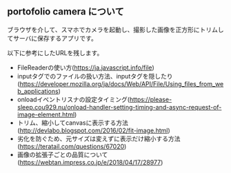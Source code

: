 ## portofolio camera について

ブラウザを介して、スマホでカメラを起動し、撮影した画像を正方形にトリムしてサーバに保存するアプリです。

以下に参考にしたURLを残します。

- FileReaderの使い方(https://ja.javascript.info/file)
- inputタグでのファイルの扱い方法、inputタグを隠したり(https://developer.mozilla.org/ja/docs/Web/API/File/Using_files_from_web_applications)
- onloadイベントリスナの設定タイミング(https://please-sleep.cou929.nu/onload-handler-setting-timing-and-async-request-of-image-element.html)
- トリム、縮小してcanvasに表示する方法(http://devlabo.blogspot.com/2016/02/fit-image.html)
- 劣化を防ぐため、元サイズは変えずに表示だけ縮小する方法(https://teratail.com/questions/67020)
- 画像の拡張子ごとの品質について(https://webtan.impress.co.jp/e/2018/04/17/28977)
